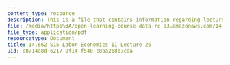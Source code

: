 ```yaml
---
content_type: resource
description: This is a file that contains information regarding lecture 26.
file: /media/https%3A/open-learning-course-data-rc.s3.amazonaws.com/14-662-labor-economics-ii-spring-2015/e8714a8d62170f14f540c8ba268b7cda_MIT14_662S15_lecnotes26.pdf
file_type: application/pdf
resourcetype: Document
title: 14.662 S15 Labor Economics II Lecture 26
uid: e8714a8d-6217-0f14-f540-c8ba268b7cda
---
```

